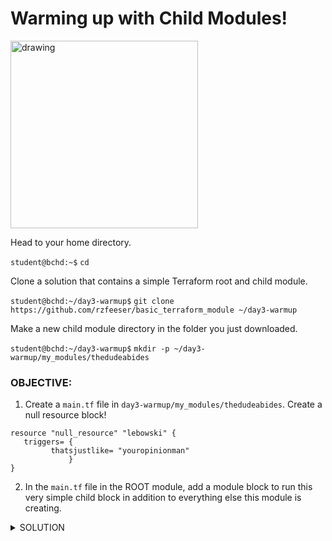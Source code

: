 # Warming up with Child Modules!

<img src="https://i.imgflip.com/7qvcap.jpg" alt="drawing" width="300"/>



Head to your home directory.

`student@bchd:~$` `cd`

Clone a solution that contains a simple Terraform root and child module.

`student@bchd:~/day3-warmup$` `git clone https://github.com/rzfeeser/basic_terraform_module ~/day3-warmup`

Make a new child module directory in the folder you just downloaded.

`student@bchd:~/day3-warmup$` `mkdir -p ~/day3-warmup/my_modules/thedudeabides`

### OBJECTIVE:

1. Create a `main.tf` file in `day3-warmup/my_modules/thedudeabides`. Create a null resource block!

```hcl
resource "null_resource" "lebowski" {
   triggers= {
         thatsjustlike= "youropinionman"
             }
}
```

2. In the `main.tf` file in the ROOT module, add a module block to run this very simple child block in addition to everything else this module is creating.

<details>
<summary>SOLUTION</summary>
<br>
   
Create a .tf file inside your *thedudeabides* child module directory and place your resource block into it:

`student@bchd:~/day3-warmup$` `vim ~/day3-warmup/my_modules/thedudeabides/main.tf`

```hcl
resource "null_resource" "lebowski" {
   triggers= {
         thatsjustlike= "youropinionman"
             }
}
```

Edit your `main.tf` file in your root module and add a module block that calls it:

`student@bchd:~/day3-warmup$` `vim ~/day3-warmup/main.tf`

```hcl
# ADD AT THE END OF THE DOCUMENT

module "nullresourcemaker" {
    source = "./my_modules/thedudeabides"
}
```

Back at your command line, run your module!

`terraform init`

`terraform apply -auto-approve`

Now check the objects you made. You should have the following:

`terraform state list`

```
docker_container.simplegoservice
docker_image.simplegoservice
module.my_container.docker_container.nginx
module.my_container.docker_image.nginx
module.nullresourcemaker.null_resource.lebowski
```

</details>
